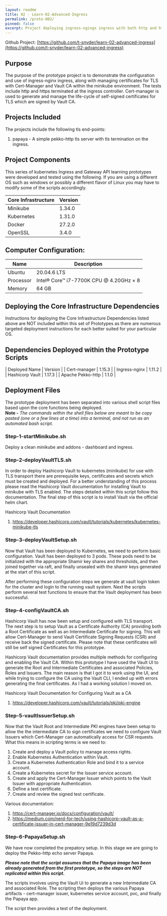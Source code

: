 ```yaml
---
layout: readme
title: 02 - Learn-02-Advanced-Ingress
permalink: /proto-002/
pinned: false
excerpt: Project deploying ingress-ngingx ingress with both http and https-passthru only; Cert-Manager and Hashicorp Vault CA.
---
```

Github Project: [https://github.com/t-snyder/learn-02-advanced-ingress](https://github.com/t-snyder/learn-02-advanced-ingress)

## Purpose
The purpose of the prototype project is to demonstrate the configuration and use of ingress-nginx
ingress, along with managing certificates for TLS with Cert-Manager and Vault CA within the minikube environment.
The tests include http and https terminated at the ingress controller. Cert-manager is
used to generate and manage the life-cycle of self-signed certificates for TLS which are signed by Vault CA.

## Projects Included
The projects include the following tls end-points: 
   1. papaya - A simple pekko-http tls server with tls termination on the ingress.

## Project Components
This series of kubernetes Ingress and Gateway API learning prototypes were developed and tested 
using the following. If you are using a different OS such as windows or possibly a different flavor 
of Linux you may have to modify some of the scripts accordingly.

| Core Infrastructure | Version         |
| --------------- | --------------- |
| Minikube        | 1.34.0          |
| Kubernetes      | 1.31.0          |
| Docker          | 27.2.0          |
| OpenSSL         | 3.4.0           |

## Computer Configuration:

| Name            | Description                             |
| --------------- | --------------------------------------- |
| Ubuntu          | 20.04.6 LTS                             |
| Processor       | Intel® Core™ i7-7700K CPU @ 4.20GHz × 8 |
| Memory          | 64 GB                                   |

## Deploying the Core Infrastructure Dependencies
Instructions for deploying the Core Infrastructure Dependencies listed above are NOT included within this set
of Prototypes as there are numerous targeted deployment instructions for each better suited for your
particular OS.

## Dependencies Deployed within the Prototype Scripts

| Deployed Name | Version         |
| Cert-manager  | 1.15.3          |
| Ingress-nginx | 1.11.2          |
| Hashicorp Vault | 1.17.3        |
| Apache Pekko-http | 1.1.0         |

## Deployment Files
The prototype deployment has been separated into various shell script files based upon the core functions being
deployed.<br> 
**Note -** *The commands within the shell files below are meant to be copy pasted (one or a few lines at a time) into a terminal,
and not run as an automated bash script.*

### Step-1-startMinikube.sh
Deploy a clean minikube and addons - dashboard and ingress.

### Step-2-deployVaultTLS.sh
In order to deploy Hashicorp Vault to kubernetes (minikube) for use with TLS transport there are prerequisite
keys, certificates and secrets which must be created and deployed. For a better understanding of this
process please read the Hashicorp Vault documentation for installing Vault to minikube with TLS enabled. The 
steps detailed within this script follow this documentation. The final step of this script is to 
install Vault via the official helm chart.

Hashicorp Vault Documentation
  1. https://developer.hashicorp.com/vault/tutorials/kubernetes/kubernetes-minikube-tls

### Step-3-deployVaultSetup.sh
Now that Vault has been deployed to Kubernetes, we need to perform basic configuration. Vault has been
deployed to 3 pods. These pods need to be initialized with the appropriate Shamir key shares and thresholds,
and then joined together via raft, and finally unsealed with the shamir keys generated at the start of
this script.

After performing these configuration steps we generate at vault login token for the cluster and login to the 
running vault system. Next the scripts perform several test functions to ensure that the Vault deployment has
been successful.

### Step-4-configVaultCA.sh
Hashicorp Vault has now been setup and configured with TLS transport. The next step is to setup Vault as a
Certificate Authority (CA) providing both a Root Certificate as well as an Intermediate Certificate for signing.
This will allow Cert-Manager to send Vault Certificate Signing Requests (CSR) and receive back the signed
certificate. Please note that these certificates will still be self signed Certificates for this prototype.

Hashicorp Vault documentation provides multiple methods for configuring and enabling the Vault CA. Within this
prototype I have used the Vault UI to generate the Root and Intermediate Certificates and associated Policies,
Roles and Issuers. The main reason is that I got it to work using the UI, and while trying to configure the CA
using the Vault CLI, I ended up with errors generating the final certificates. As I had a working solution I moved
on. 

Hashicorp Vault Documentation for Configuring Vault as a CA
  1. https://developer.hashicorp.com/vault/tutorials/pki/pki-engine
  
### Step-5-vaultIssuerSetup.sh
Now that the Vault Root and Intermediate PKI engines have been setup to allow the the intermediate CA
to sign certificates we need to configure Vault Issuers which Cert-Manager can automatically access for
CSR requests. What this means in scripting terms is we need to:
  1. Create and deploy a Vault policy to manage access rights.
  2. Enable Kubernetes Authentication within Vault.
  3. Create a Kubernetes Authentication Role and bind it to a service account.
  4. Create a Kubernetes secret for the Issuer service account.
  5. Create and apply the Cert-Manager Issuer which points to the Vault Issuer with appropriate Authentication.
  6. Define a test certificate.
  7. Create and review the signed test certificate.
 
 Various documentation:
   1. https://cert-manager.io/docs/configuration/vault/
   2. https://medium.com/nerd-for-tech/using-hashicorp-vault-as-a-certificate-issuer-in-cert-manager-9e19d7239d3d
 
 
### Step-6-PapayaSetup.sh
We have now completed the prepatory setup. In this stage we are going to deploy the Pekko-http echo server Papaya.
 
***Please note that the script assumes that the Papaya image has been already generated from the first prototype, so the
 steps are NOT replicated within this script.***
 
The scripts involves using the Vault Ui to generate a new Intermediate CA and associated Role. The scripting then
deploys the various Papaya artifacts - cert-manager issuer, kubernetes service account, pvc, and finally the Papaya app.
 
The script then provides a test of the deployment.
 
